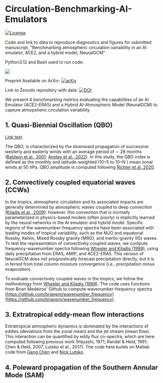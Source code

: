 # Circulation-Benchmarking-AI-Emulators
[![License](https://img.shields.io/badge/license-MIT-blue.svg)](LICENSE) 

Code and link to data to reproduce diagnostics and figures for submitted manuscript, "Benchmarking atmospheric circulation variability in an AI emulator, ACE2, and a hybrid model, NeuralGCM"

Python3.12 and Bash used to run code:
<p align="left">
  <a href="https://www.python.org/">
    <img src="https://skillicons.dev/icons?i=python,bash" />
  </a>
</p>

Preprint Available on ArXiv:
[![arXiv](https://img.shields.io/badge/arXiv-1234.56789-b31b1b.svg)](https://www.arxiv.org/abs/2510.04466)

Link to Zenodo repository with data: 
[![DOI](https://zenodo.org/badge/DOI/10.5281/zenodo.17351379.svg)](https://doi.org/10.5281/zenodo.17351379)


We present 4 benchmarking metrics evaluating the capabilities of an AI Emulator (ACE2-ERA5) and a Hybrid AI-Atmospheric Model (NeuralGCM) to capture atmopsheric circulation variability.

## 1. Quasi-Biennial Oscillation (QBO)
[Link text](#1.-quasi-biennial-oscillation-(qbo))

The QBO, is characterized by the downward propagation of successive westerly and easterly winds with an average period of ∼ 28 months ([Baldwin et al., 2001](https://agupubs.onlinelibrary.wiley.com/doi/abs/10.1029/1999rg000073); [Anstey et al., 2022](https://www.nature.com/articles/s43017-022-00323-7)). In this study, the QBO index is defined as the monthly and latitude-weighted (10◦S to 10◦N ) mean zonal winds at 50 hPa. QBO amplitude is computed following [Richter et al. 2020](https://agupubs.onlinelibrary.wiley.com/doi/full/10.1029/2019JD032362).

## 2. Convectively coupled equatorial waves (CCWs)
In the tropics, atmospheric circulation and its associated impacts are generally determined by atmospheric waves coupled to deep convection ([Kiladis et al., 2009](https://agupubs.onlinelibrary.wiley.com/doi/full/10.1029/2008RG000266)); however, this convection that is normally parameterized in physics-based models (often poorly) is implicitly learned by the neural networks in the AI emulator and hybrid model. Specific regions of the wavenumber-frequency spectra have been associated with leading modes of tropical variability, such as the MJO and equatorial Rossby, Kelvin, Mixed Rossby gravity (MRG), and inertio-gravity (IG) waves. To test the representation of convectively coupled waves, we compute frequency-wavenumber spectra following [Wheeler and Kiladis (1999)](https://journals.ametsoc.org/view/journals/atsc/56/3/1520-0469_1999_056_0374_ccewao_2.0.co_2.xml), using daily precipitation from ERA5, AMIP, and ACE2-ERA5. This version of NeuralGCM does not prognostically forecast precipitation directly, but it is in ferred from total column moisture convergence (i.e., precipitation minus evaporation).

To evaluate convectively coupled waves in the tropics, we follow the methodology from [Wheeler and Kiladis (1999)](https://journals.ametsoc.org/view/journals/atsc/56/3/1520-0469_1999_056_0374_ccewao_2.0.co_2.xml). The code uses functions from Brian Medeiros' Github to compute wavenumber-frequency spectra [https://github.com/brianpm/wavenumber_frequency](https://github.com/brianpm/wavenumber_frequency).

## 3. Extratropical eddy-mean flow interactions
Extratropical atmospheric dynamics is dominated by the interactions of eddies (deviations from the zonal mean) and the jet stream (mean flow). This interaction can be quantified by eddy flux co-spectra, which are here computed following previous work (Hayashi, 1971; Randel & Held, 1991; Chen & Held, 2007; Lutsko et al., 2017). The code here builds on Matlab code from [Gang Chen](https://www.gchenpu.com/files/co-spectra/) and [Nick Lutsko](https://nicklutsko.github.io/code/). 

## 4. Poleward propagation of the Southern Annular Mode (SAM)

